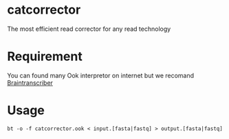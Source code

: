 # catcorrector

The most efficient read corrector for any read technology 

# Requirement

You can found many Ook interpretor on internet but we recomand [Braintranscriber](https://github.com/BioCatAsTrOPhE/Braintranscriber)

# Usage

```
bt -o -f catcorrector.ook < input.[fasta|fastq] > output.[fasta|fastq]
```
